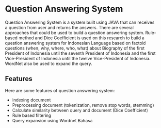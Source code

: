 # Question Answering System
Question Answering System is a system built using JAVA that can receives a question from user and returns the answers. There are several approaches that could be used to build a question answering system. Rule-based method and Dice Coefficient is used on this research to build a question answering system for Indonesian Language based on factoid questions (when, why, where, who, what) about Biography of the first President of Indonesia until the seventh President of Indonesia and the first Vice-President of Indonesia until the twelve Vice-President of Indonesia. WordNet also be used to expand the query.

## Features
Here are some features of question answering system:
* Indexing document
* Preprocessing document (tokenization, remove stop words, stemming)
* Calculate similarity between query and document (Dice Coefficient)
* Rule based filtering
* Query expansion using Wordnet Bahasa
